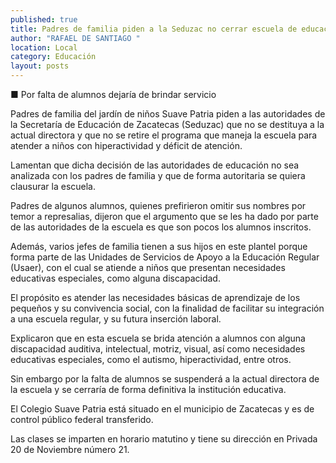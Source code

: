 ```yaml
---
published: true
title: Padres de familia piden a la Seduzac no cerrar escuela de educación especial
author: "RAFAEL DE SANTIAGO "
location: Local
category: Educación
layout: posts
---
```


■ Por falta de alumnos dejaría de brindar servicio

Padres de familia del jardín de niños Suave Patria piden a las autoridades de la Secretaría de Educación de Zacatecas (Seduzac) que no se destituya a la actual directora y que no se retire el programa que maneja la escuela para atender a niños con hiperactividad y déficit de atención.

Lamentan que dicha decisión de las autoridades de educación no sea analizada con los padres de familia y que de forma autoritaria se quiera clausurar la escuela. 

Padres de algunos alumnos, quienes prefirieron omitir sus nombres por temor a represalias, dijeron que el argumento que se les ha dado por parte de las autoridades de la escuela es que son pocos los alumnos inscritos.

Además, varios jefes de familia tienen a sus hijos en este plantel porque forma parte de las Unidades de Servicios de Apoyo a la Educación Regular (Usaer), con el cual se atiende a niños que presentan necesidades educativas especiales, como alguna discapacidad.

El propósito es atender las necesidades básicas de aprendizaje de los pequeños y su convivencia social, con la finalidad de facilitar su integración a una escuela regular, y su futura inserción laboral.

Explicaron que en esta escuela se brida atención a alumnos con alguna discapacidad auditiva, intelectual, motriz, visual, así como necesidades educativas especiales, como el autismo, hiperactividad, entre otros.

Sin embargo por la falta de alumnos se suspenderá a la actual directora de la escuela y se cerraría de forma definitiva la institución educativa.

El Colegio Suave Patria está situado en el municipio de Zacatecas y es de control público federal transferido.

Las clases se imparten en horario matutino y tiene su dirección en Privada 20 de Noviembre número 21.
